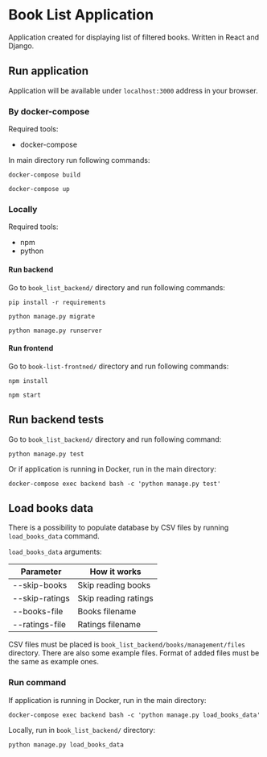 # Book List Application

Application created for displaying list of filtered books. Written in React and Django.

## Run application

Application will be available under `localhost:3000` address in your browser.

### By docker-compose

Required tools:
- docker-compose

In main directory run following commands:

```docker-compose build```

```docker-compose up```

### Locally

Required tools:
- npm
- python

#### Run backend

Go to `book_list_backend/` directory and run following commands:

```pip install -r requirements```

```python manage.py migrate```

```python manage.py runserver```

#### Run frontend

Go to `book-list-frontned/` directory and run following commands:

```npm install```

```npm start```

## Run backend tests

Go to `book_list_backend/` directory and run following command:

```python manage.py test```

Or if application is running in Docker, run in the main directory:

```docker-compose exec backend bash -c 'python manage.py test'```

## Load books data

There is a possibility to populate database by CSV files by running `load_books_data` command. 

`load_books_data` arguments:

| Parameter      | How it works         |
|----------------|----------------------|
| --skip-books   | Skip reading books   | 
| --skip-ratings | Skip reading ratings | 
| --books-file   | Books filename       |
| --ratings-file | Ratings filename     |

CSV files must be placed is `book_list_backend/books/management/files` directory. There are also some example files. Format of added files must be the same as example ones.

### Run command

If application is running in Docker, run in the main directory:

```docker-compose exec backend bash -c 'python manage.py load_books_data'```

Locally, run in `book_list_backend/` directory:

```python manage.py load_books_data```

